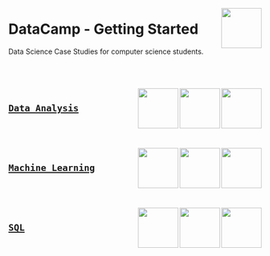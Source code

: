 <a href="/datacamp/README.md"><img align="right" width="80" src="/logos/datacamp.png"></img></a>

# DataCamp - Getting Started
Data Science Case Studies for computer science students.

<br><br><br>
<a href="/datacamp/Data-Analysis/README.md"><img align="right" width="80" src="https://github.com/cs-MohamedAyman/cs-MohamedAyman/blob/main/repos-logos/data-analytics.png"></img></a>
<a href="/datacamp/Data-Analysis/README.md"><img align="right" width="80" src="https://github.com/cs-MohamedAyman/cs-MohamedAyman/blob/main/repos-logos/data-visualization.png"></img></a>
<a href="/datacamp/Data-Analysis/README.md"><img align="right" width="80" src="https://github.com/cs-MohamedAyman/cs-MohamedAyman/blob/main/repos-logos/data-analysis.png"></img></a>

## [`Data Analysis`](/datacamp/Data-Analysis/README.md)

<br><br><br>
<a href="/datacamp/Machine-Learning/README.md"><img align="right" width="80" src="https://github.com/cs-MohamedAyman/cs-MohamedAyman/blob/main/repos-logos/unsupervised-learning.png"></img></a>
<a href="/datacamp/Machine-Learning/README.md"><img align="right" width="80" src="https://github.com/cs-MohamedAyman/cs-MohamedAyman/blob/main/repos-logos/supervised-learning.png"></img></a>
<a href="/datacamp/Machine-Learning/README.md"><img align="right" width="80" src="https://github.com/cs-MohamedAyman/cs-MohamedAyman/blob/main/repos-logos/machine-learning.png"></img></a>

## [`Machine Learning`](/datacamp/Machine-Learning/README.md)

<br><br><br>
<a href="/datacamp/SQL/README.md"><img align="right" width="80" src="https://github.com/cs-MohamedAyman/cs-MohamedAyman/blob/main/repos-logos/data-modeling.png"></img></a>
<a href="/datacamp/SQL/README.md"><img align="right" width="80" src="https://github.com/cs-MohamedAyman/cs-MohamedAyman/blob/main/repos-logos/database-systems.png"></img></a>
<a href="/datacamp/SQL/README.md"><img align="right" width="80" src="https://github.com/cs-MohamedAyman/cs-MohamedAyman/blob/main/repos-logos/sql.png"></img></a>

## [`SQL`](/datacamp/SQL/README.md)

